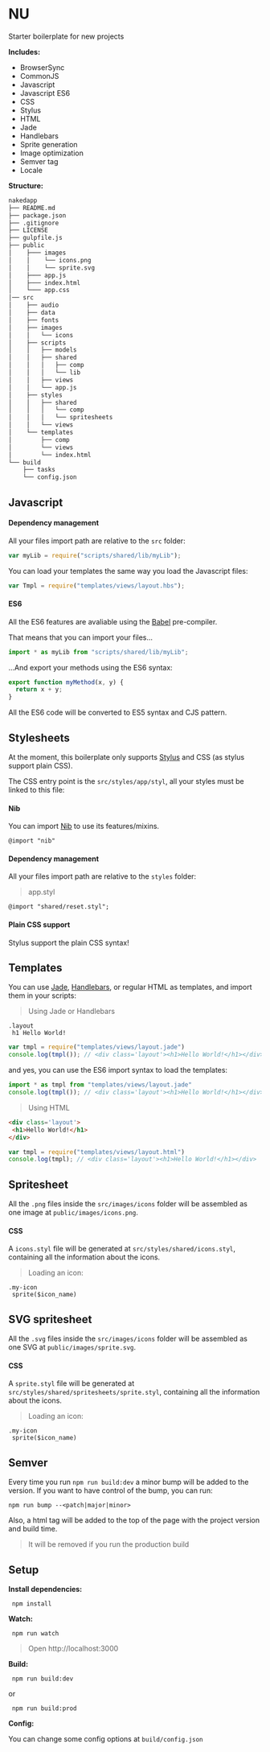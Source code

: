 NU
==

Starter boilerplate for new projects

__Includes:__
  * BrowserSync
  * CommonJS
  * Javascript
  * Javascript ES6
  * CSS
  * Stylus
  * HTML
  * Jade
  * Handlebars
  * Sprite generation
  * Image optimization
  * Semver tag
  * Locale

__Structure:__

````bash
nakedapp
├── README.md
├── package.json
├── .gitignore
├── LICENSE
├── gulpfile.js
├── public
│    ├─── images
│    │    └── icons.png
│    │    └── sprite.svg
│    ├─── app.js
│    ├─── index.html
│    └─── app.css
│── src
│    ├── audio
│    ├── data
│    ├── fonts
│    ├── images
│    │   └── icons
│    ├── scripts
│    │   ├── models
│    │   ├── shared
│    │   │   ├── comp
│    │   │   └── lib
│    │   ├── views
│    │   └── app.js
│    ├── styles
│    │   ├── shared
│    │   │   └── comp
│    │   │   └── spritesheets
│    │   └── views
│    └── templates
│        ├── comp
│        └── views
│        └── index.html
└── build
    ├── tasks
    └── config.json
````

## Javascript

#### Dependency management

All your files import path are relative to the `src` folder:
``` javascript
var myLib = require("scripts/shared/lib/myLib");
```

You can load your templates the same way you load the Javascript files:
``` javascript
var Tmpl = require("templates/views/layout.hbs");
```

#### ES6

All the ES6 features are avaliable using the [Babel](https://babeljs.io/) pre-compiler.

That means that you can import your files...
``` javascript
import * as myLib from "scripts/shared/lib/myLib";
```

...And export your methods using the ES6 syntax:
``` javascript
export function myMethod(x, y) {
  return x + y;
}
```

All the ES6 code will be converted to ES5 syntax and CJS pattern.

## Stylesheets

At the moment, this boilerplate only supports [Stylus](http://learnboost.github.io/stylus/) and CSS (as stylus support plain CSS).

The CSS entry point is the `src/styles/app/styl`, all your styles must be linked to this file:

#### Nib
You can import [Nib](http://nibstyl.us/) to use its features/mixins.

``` stylus
@import "nib"
```

#### Dependency management
All your files import path are relative to the `styles` folder:
> app.styl

``` stylus
@import "shared/reset.styl";
```
#### Plain CSS support
Stylus support the plain CSS syntax!

## Templates
You can use [Jade](http://jade-lang.com/), [Handlebars](http://handlebarsjs.com/), or regular HTML as templates, and import them in your scripts:

> Using Jade or Handlebars

``` jade
.layout
 h1 Hello World!
```

``` javascript
var tmpl = require("templates/views/layout.jade")
console.log(tmpl()); // <div class='layout'><h1>Hello World!</h1></div>
```

and yes, you can use the ES6 import syntax to load the templates:
``` javascript
import * as tmpl from "templates/views/layout.jade"
console.log(tmpl()); // <div class='layout'><h1>Hello World!</h1></div>
```

> Using HTML

``` html
<div class='layout'>
 <h1>Hello World!</h1>
</div>
```

``` javascript
var tmpl = require("templates/views/layout.html")
console.log(tmpl); // <div class='layout'><h1>Hello World!</h1></div>
```

## Spritesheet
All the `.png` files inside the `src/images/icons` folder will be assembled as one image at `public/images/icons.png`.

#### CSS
A `icons.styl` file will be generated at `src/styles/shared/icons.styl`, containing all the information about the icons.

> Loading an icon:

``` stylus
.my-icon
 sprite($icon_name)
```

## SVG spritesheet
All the `.svg` files inside the `src/images/icons` folder will be assembled as one SVG at `public/images/sprite.svg`.

#### CSS
A `sprite.styl` file will be generated at `src/styles/shared/spritesheets/sprite.styl`, containing all the information about the icons.

> Loading an icon:

``` stylus
.my-icon
 sprite($icon_name)
```

## Semver
Every time you run `npm run build:dev` a minor bump will be added to the version. If you want to have control of the bump, you can run:

`npm run bump --<patch|major|minor>`

Also, a html tag will be added to the top of the page with the project version and build time.
> It will be removed if you run the production build

## Setup

__Install dependencies:__

` npm install`

__Watch:__

` npm run watch`
  
  > Open http://localhost:3000

__Build:__

` npm run build:dev`

or 

` npm run build:prod`

__Config:__

You can change some config options at `build/config.json`
